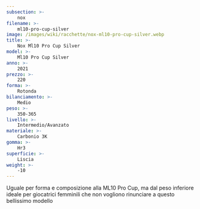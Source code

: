 ```yaml
---
subsection: >-
    nox
filename: >-
    ml10-pro-cup-silver
image: /images/wiki/racchette/nox-ml10-pro-cup-silver.webp
title: >-
    Nox Ml10 Pro Cup Silver
model: >-
    Ml10 Pro Cup Silver
anno: >-
    2021
prezzo: >-
    220
forma: >-
    Rotonda
bilanciamento: >-
    Medio
peso: >-
    350-365
livello: >-
    Intermedio/Avanzato
materiale: >-
    Carbonio 3K
gomma: >-
    Hr3
superficie: >-
    Liscia
weight: >-
    -10
---
```

Uguale per forma e composizione alla ML10 Pro Cup, ma dal peso inferiore ideale per giocatrici femminili che non vogliono rinunciare a questo bellissimo modello